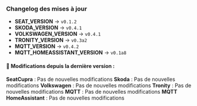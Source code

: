 ### Changelog des mises à jour
- **SEAT_VERSION** → `v0.1.2`
- **SKODA_VERSION** → `v0.4.1`
- **VOLKSWAGEN_VERSION** → `v0.4.1`
- **TRONITY_VERSION** → `v0.3a2`
- **MQTT_VERSION** → `v0.4.2`
- **MQTT_HOMEASSISTANT_VERSION** → `v0.1a8`

#### 📌 Modifications depuis la dernière version :
**SeatCupra** :
Pas de nouvelles modifications
**Skoda** :
Pas de nouvelles modifications
**Volkswagen** :
Pas de nouvelles modifications
**Tronity** :
Pas de nouvelles modifications
**MQTT** :
Pas de nouvelles modifications
**MQTT HomeAssistant** :
Pas de nouvelles modifications
